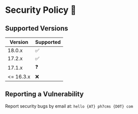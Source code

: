 # Security Policy :bug:


## Supported Versions

| Version   | Supported          |
| --------- | ------------------ |
| 18.0.x    | :white_check_mark: |
| 17.2.x    | :white_check_mark: |
| 17.1.x    | :question:         |
| <= 16.3.x | :x:                |


## Reporting a Vulnerability

Report security bugs by email at: `hello {AT} ph7cms {D0T} com`

